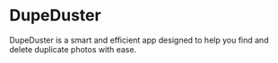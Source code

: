 # DupeDuster
DupeDuster is a smart and efficient app designed to help you find and delete duplicate photos with ease.
